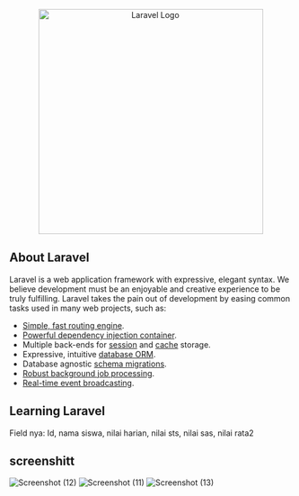 <p align="center"><a href="https://laravel.com" target="_blank"><img src="https://raw.githubusercontent.com/laravel/art/master/logo-lockup/5%20SVG/2%20CMYK/1%20Full%20Color/laravel-logolockup-cmyk-red.svg" width="400" alt="Laravel Logo"></a></p>


## About Laravel

Laravel is a web application framework with expressive, elegant syntax. We believe development must be an enjoyable and creative experience to be truly fulfilling. Laravel takes the pain out of development by easing common tasks used in many web projects, such as:

- [Simple, fast routing engine](https://laravel.com/docs/routing).
- [Powerful dependency injection container](https://laravel.com/docs/container).
- Multiple back-ends for [session](https://laravel.com/docs/session) and [cache](https://laravel.com/docs/cache) storage.
- Expressive, intuitive [database ORM](https://laravel.com/docs/eloquent).
- Database agnostic [schema migrations](https://laravel.com/docs/migrations).
- [Robust background job processing](https://laravel.com/docs/queues).
- [Real-time event broadcasting](https://laravel.com/docs/broadcasting).



## Learning Laravel

Field nya:
Id, nama siswa, nilai harian, nilai sts, nilai sas, nilai rata2

## screenshitt
![Screenshot (12)](https://github.com/user-attachments/assets/2eebc714-a81e-454d-9d64-774f7fb74df0)
![Screenshot (11)](https://github.com/user-attachments/assets/2c9c9b16-b3cd-4e01-aecb-a0e426d02bf3)
![Screenshot (13)](https://github.com/user-attachments/assets/71f14c75-2b91-4a2a-b5cf-87395f21bfd4)
